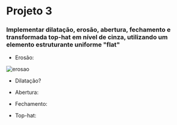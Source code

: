 # Projeto 3

### Implementar dilatação, erosão, abertura, fechamento e transformada top-hat em nível de cinza, utilizando um elemento estruturante uniforme "flat"

* Erosão:

![erosao](https://imagizer.imageshack.com/img923/946/Mh7c4O.png)

* Dilatação?



* Abertura:



* Fechamento:



* Top-hat:
